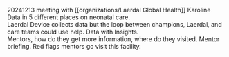 
20241213 meeting with [[organizations/Laerdal Global Health]]
Karoline
Data in 5 different places on neonatal care.  
Laerdal Device collects data but the loop between champions, Laerdal, and care teams could use help.  Data with Insights.  
Mentors, how do they get more information, where do they visited.  Mentor briefing.  Red flags mentors go visit this facility.  